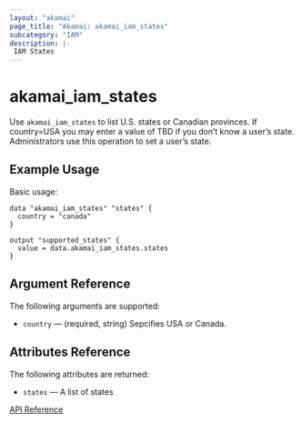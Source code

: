```yaml
---
layout: "akamai"
page_title: "Akamai: akamai_iam_states"
subcategory: "IAM"
description: |-
 IAM States
---
```


# akamai_iam_states

Use `akamai_iam_states` to list U.S. states or Canadian provinces. If country=USA you may enter a value of TBD if you don’t know a user’s state. Administrators use this operation to set a user’s state.

## Example Usage

Basic usage:

```hcl
data "akamai_iam_states" "states" {
  country = "canada"
}

output "supported_states" {
  value = data.akamai_iam_states.states
}
```

## Argument Reference

The following arguments are supported:

* `country` — (required, string) Sepcifies USA or Canada.

## Attributes Reference

The following attributes are returned:

* `states` — A list of states

[API Reference](https://developer.akamai.com/api/core_features/identity_management_user_admin/v2.html#getadmincountrystates)